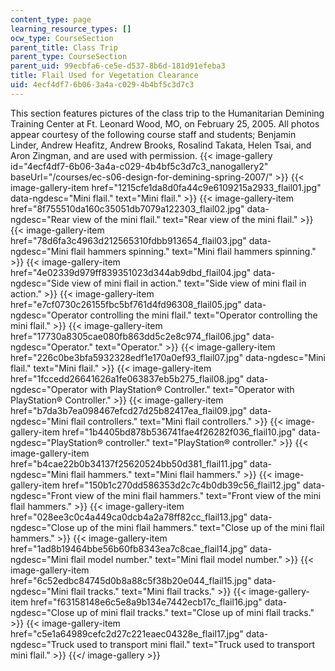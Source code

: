 ```yaml
---
content_type: page
learning_resource_types: []
ocw_type: CourseSection
parent_title: Class Trip
parent_type: CourseSection
parent_uid: 99ecbfa6-ce5e-d537-8b6d-181d91efeba3
title: Flail Used for Vegetation Clearance
uid: 4ecf4df7-6b06-3a4a-c029-4b4bf5c3d7c3
---
```


This section features pictures of the class trip to the Humanitarian Demining Training Center at Ft. Leonard Wood, MO, on February 25, 2005. All photos appear courtesy of the following course staff and students; Benjamin Linder, Andrew Heafitz, Andrew Brooks, Rosalind Takata, Helen Tsai, and Aron Zingman, and are used with permission.
{{< image-gallery id="4ecf4df7-6b06-3a4a-c029-4b4bf5c3d7c3_nanogallery2" baseUrl="/courses/ec-s06-design-for-demining-spring-2007/" >}}
{{< image-gallery-item href="1215cfe1da8d0fa44c9e6109215a2933_flail01.jpg" data-ngdesc="Mini flail." text="Mini flail." >}}
{{< image-gallery-item href="8f755510da160c35051db7079a122303_flail02.jpg" data-ngdesc="Rear view of the mini flail." text="Rear view of the mini flail." >}}
{{< image-gallery-item href="78d6fa3c4963d212565310fdbb913654_flail03.jpg" data-ngdesc="Mini flail hammers spinning." text="Mini flail hammers spinning." >}}
{{< image-gallery-item href="4e02339d979ff839351023d344ab9dbd_flail04.jpg" data-ngdesc="Side view of mini flail in action." text="Side view of mini flail in action." >}}
{{< image-gallery-item href="e7cf0730c26155fbc5bf761d4fd96308_flail05.jpg" data-ngdesc="Operator controlling the mini flail." text="Operator controlling the mini flail." >}}
{{< image-gallery-item href="17730a8305cae080fb863dd5c2e8c974_flail06.jpg" data-ngdesc="Operator." text="Operator." >}}
{{< image-gallery-item href="226c0be3bfa5932328edf1e170a0ef93_flail07.jpg" data-ngdesc="Mini flail." text="Mini flail." >}}
{{< image-gallery-item href="1fccedd26641626a1fe063837eb5b275_flail08.jpg" data-ngdesc="Operator with PlayStation® Controller." text="Operator with PlayStation® Controller." >}}
{{< image-gallery-item href="b7da3b7ea098467efcd27d25b82417ea_flail09.jpg" data-ngdesc="Mini flail controllers." text="Mini flail controllers." >}}
{{< image-gallery-item href="1b4405bd878b536741fae4f26282f036_flail10.jpg" data-ngdesc="PlayStation® controller." text="PlayStation® controller." >}}
{{< image-gallery-item href="b4cae22b0b34137f25620524bb50d381_flail11.jpg" data-ngdesc="Mini flail hammers." text="Mini flail hammers." >}}
{{< image-gallery-item href="150b1c270dd586353d2c7c4b0db39c56_flail12.jpg" data-ngdesc="Front view of the mini flail hammers." text="Front view of the mini flail hammers." >}}
{{< image-gallery-item href="028ee3c0c4a449ca0dcb4a2a78ff82cc_flail13.jpg" data-ngdesc="Close up of the mini flail hammers." text="Close up of the mini flail hammers." >}}
{{< image-gallery-item href="1ad8b19464bbe56b60fb8343ea7c8cae_flail14.jpg" data-ngdesc="Mini flail model number." text="Mini flail model number." >}}
{{< image-gallery-item href="6c52edbc84745d0b8a88c5f38b20e044_flail15.jpg" data-ngdesc="Mini flail tracks." text="Mini flail tracks." >}}
{{< image-gallery-item href="f63158148e6c5e8a9b134e7442ecb17c_flail16.jpg" data-ngdesc="Close up of mini flail tracks." text="Close up of mini flail tracks." >}}
{{< image-gallery-item href="c5e1a64989cefc2d27c221eaec04328e_flail17.jpg" data-ngdesc="Truck used to transport mini flail." text="Truck used to transport mini flail." >}}
{{</ image-gallery >}}